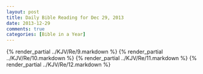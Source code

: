 ```yaml
---
layout: post
title: Daily Bible Reading for Dec 29, 2013
date: 2013-12-29
comments: true
categories: [Bible in a Year]
---
```

{% render_partial ../KJV/Re/9.markdown %}
{% render_partial ../KJV/Re/10.markdown %}
{% render_partial ../KJV/Re/11.markdown %}
{% render_partial ../KJV/Re/12.markdown %}
